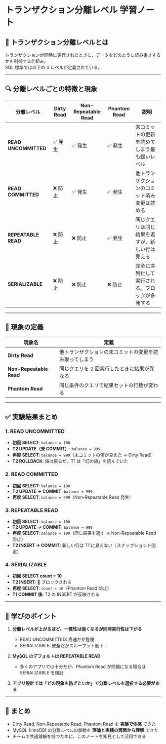 # トランザクション分離レベル 学習ノート

## 📘 トランザクション分離レベルとは

トランザクションが同時に実行されたときに、データをどのように読み書きするかを制御する仕組み。  
SQL 標準では以下の 4 レベルが定義されている。

---

## 🔍 分離レベルごとの特徴と現象

| 分離レベル           | Dirty Read | Non-Repeatable Read | Phantom Read | 説明                                           |
| -------------------- | ---------- | ------------------- | ------------ | ---------------------------------------------- |
| **READ UNCOMMITTED** | ✅ 発生    | ✅ 発生             | ✅ 発生      | 未コミットの更新を読めてしまう最も緩いレベル   |
| **READ COMMITTED**   | ❌ 防止    | ✅ 発生             | ✅ 発生      | 他トランザクションのコミット済み変更は読める   |
| **REPEATABLE READ**  | ❌ 防止    | ❌ 防止             | ✅ 発生      | 同じクエリは同じ結果を返すが、新しい行は見える |
| **SERIALIZABLE**     | ❌ 防止    | ❌ 防止             | ❌ 防止      | 完全に直列化して実行される。ブロックが多発する |

---

## 🧪 現象の定義

| 現象名                  | 定義                                                   |
| ----------------------- | ------------------------------------------------------ |
| **Dirty Read**          | 他トランザクションの未コミットの変更を読み取ってしまう |
| **Non-Repeatable Read** | 同じクエリを 2 回実行したときに結果が異なる            |
| **Phantom Read**        | 同じ条件のクエリで結果セットの行数が変わる             |

---

## ✅ 実験結果まとめ

### 1. READ UNCOMMITTED

- **初回 SELECT**: `balance = 100`
- **T2 UPDATE（未 COMMIT）**: `balance = 999`
- **再度 SELECT**: `balance = 999`（未コミットの値が見えた → Dirty Read）
- **T2 ROLLBACK**: 値は戻るが、T1 は「幻の値」を読んでいた

### 2. READ COMMITTED

- **初回 SELECT**: `balance = 100`
- **T2 UPDATE → COMMIT**: `balance = 999`
- **再度 SELECT**: `balance = 999`（Non-Repeatable Read 発生）

### 3. REPEATABLE READ

- **初回 SELECT**: `balance = 100`
- **T2 UPDATE → COMMIT**: `balance = 999`
- **再度 SELECT**: `balance = 100`（同じ結果を返す → Non-Repeatable Read 防止）
- **T2 INSERT → COMMIT**: 新しい行は T1 に見えない（スナップショット固定）

### 4. SERIALIZABLE

- **初回 SELECT count = 10**
- **T2 INSERT**: 🚧 ブロックされる
- **再度 SELECT**: `count = 10`（Phantom Read 防止）
- **T1 COMMIT 後**: T2 の INSERT が反映される

---

## 🎯 学びのポイント

1. **分離レベルが上がるほど、一貫性は強くなるが同時実行性は下がる**

   - READ UNCOMMITTED: 高速だが危険
   - SERIALIZABLE: 安全だがスループット低下

2. **MySQL のデフォルトは REPEATABLE READ**

   - 多くのアプリでは十分だが、Phantom Read が問題になる場合は SERIALIZABLE を検討

3. **アプリ設計では「どの現象を防ぎたいか」で分離レベルを選択する必要がある**

---

## 📌 まとめ

- Dirty Read, Non-Repeatable Read, Phantom Read を **実験で体感** できた
- MySQL (InnoDB) の分離レベルの挙動を **理論と実践の両面から理解** できた
- チームで共通理解を持つために、このノートを知見として活用できる
